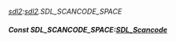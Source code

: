 _[sdl2](../../modules/sdl2/sdl2-module.md):[sdl2](../../modules/sdl2/sdl2-module.md).SDL\_SCANCODE\_SPACE_
##### Const SDL\_SCANCODE\_SPACE:[SDL_Scancode](../../modules/sdl2/sdl2-sdl_scancode.md)
